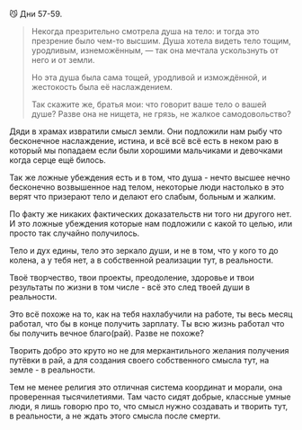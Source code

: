 😼 Дни 57-59.

> Некогда презрительно смотрела душа на тело: и тогда это презрение было чем-то высшим. Душа хотела видеть тело тощим, уродливым, изнеможённым, — так она мечтала ускользнуть от него и от земли.
> 
> Но эта душа была сама тощей, уродливой и измождённой, и жестокость была её наслаждением.
> 
> Так скажите же, братья мои: что говорит ваше тело о вашей душе? Разве она не нищета, не грязь, не жалкое самодовольство?

Дяди в храмах извратили смысл земли. Они подложили нам рыбу что бесконечное наслаждение, истина, и всё всё всё есть в неком раю в который мы попадаем если были хорошими мальчиками и девочками когда серце ещё билось.

Так же ложные убеждения есть и в том, что душа - нечто высшее нечно бесконечно возвышенное над телом, некоторые люди настолько в это верят что призерают тело и делают его слабым, больным и жалким.

По факту же никаких фактических доказательств ни того ни другого нет. И это ложные убеждения которые нам подложили с какой то целью, или просто так случайно получилось.

Тело и дух едины, тело это зеркало души, и не в том, что у кого то до колена, а у тебя нет, а в собственной реализации тут, в реальности.

Твоё творчество, твои проекты, преодоление, здоровье и твои результаты по жизни в том числе - всё это след твоей души в реальности.

Это всё похоже на то, как на тебя нахлабучили на работе, ты весь месяц работал, что бы в конце получить зарплату. Ты всю жизнь работал что бы получить вечное благо(рай). Разве не похоже?

Творить добро это круто но не для меркантильного желания получения путёвки в рай, а для создания своего собственного смысла тут, на земле - в реальности. 

Тем не менее религия это отличная система координат и морали, она проверенная тысячилетиями. Там часто сидят добрые, классные умные люди, я лишь говорю про то, что смысл нужно создавать и творить тут, в реальности, а не ждать этого смысла после смерти.
